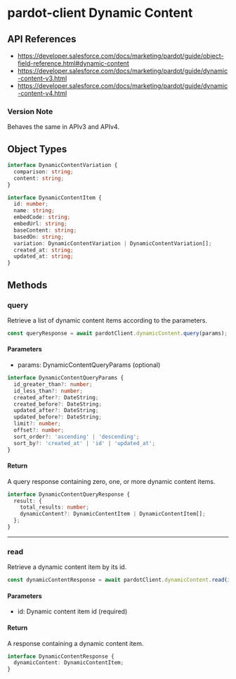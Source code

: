 # pardot-client Dynamic Content

## API References

- https://developer.salesforce.com/docs/marketing/pardot/guide/object-field-reference.html#dynamic-content
- https://developer.salesforce.com/docs/marketing/pardot/guide/dynamic-content-v3.html
- https://developer.salesforce.com/docs/marketing/pardot/guide/dynamic-content-v4.html

### Version Note

Behaves the same in APIv3 and APIv4.

## Object Types

```typescript
interface DynamicContentVariation {
  comparison: string;
  content: string;
}

interface DynamicContentItem {
  id: number;
  name: string;
  embedCode: string;
  embedUrl: string;
  baseContent: string;
  basedOn: string;
  variation: DynamicContentVariation | DynamicContentVariation[];
  created_at: string;
  updated_at: string;
}
```

## Methods

### query

Retrieve a list of dynamic content items according to the parameters.

```typescript
const queryResponse = await pardotClient.dynamicContent.query(params);
```

#### Parameters

- params: DynamicContentQueryParams (optional)

```typescript
interface DynamicContentQueryParams {
  id_greater_than?: number;
  id_less_than?: number;
  created_after?: DateString;
  created_before?: DateString;
  updated_after?: DateString;
  updated_before?: DateString;
  limit?: number;
  offset?: number;
  sort_order?: 'ascending' | 'descending';
  sort_by?: 'created_at' | 'id' | 'updated_at';
}
```

#### Return

A query response containing zero, one, or more dynamic content items.

```typescript
interface DynamicContentQueryResponse {
  result: {
    total_results: number;
    dynamicContent?: DynamicContentItem | DynamicContentItem[];
  };
}
```

---

### read

Retrieve a dynamic content item by its id.

```typescript
const dynamicContentResponse = await pardotClient.dynamicContent.read(id);
```

#### Parameters

- id: Dynamic content item id (required)

#### Return

A response containing a dynamic content item.

```typescript
interface DynamicContentResponse {
  dynamicContent: DynamicContentItem;
}
```
